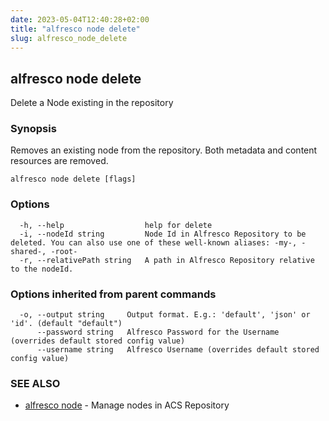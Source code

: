 ```yaml
---
date: 2023-05-04T12:40:28+02:00
title: "alfresco node delete"
slug: alfresco_node_delete
---
```

## alfresco node delete

Delete a Node existing in the repository

### Synopsis

Removes an existing node from the repository.
Both metadata and content resources are removed.

```
alfresco node delete [flags]
```

### Options

```
  -h, --help                  help for delete
  -i, --nodeId string         Node Id in Alfresco Repository to be deleted. You can also use one of these well-known aliases: -my-, -shared-, -root-
  -r, --relativePath string   A path in Alfresco Repository relative to the nodeId.
```

### Options inherited from parent commands

```
  -o, --output string     Output format. E.g.: 'default', 'json' or 'id'. (default "default")
      --password string   Alfresco Password for the Username (overrides default stored config value)
      --username string   Alfresco Username (overrides default stored config value)
```

### SEE ALSO

* [alfresco node](/alfresco_node.md)	 - Manage nodes in ACS Repository


